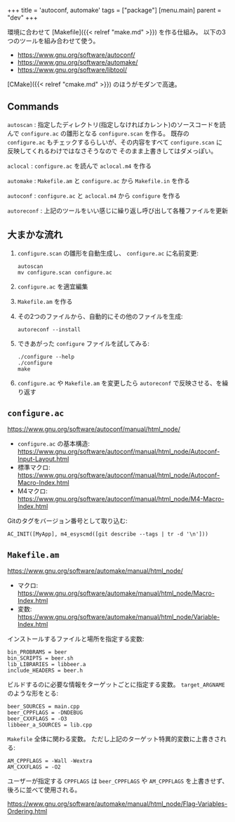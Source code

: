 +++
title = 'autoconf, automake'
tags = ["package"]
[menu.main]
  parent = "dev"
+++

環境に合わせて [Makefile]({{< relref "make.md" >}}) を作る仕組み。
以下の3つのツールを組み合わせて使う。

- <https://www.gnu.org/software/autoconf/>
- <https://www.gnu.org/software/automake/>
- <https://www.gnu.org/software/libtool/>

[CMake]({{< relref "cmake.md" >}}) のほうがモダンで高速。


## Commands

`autoscan`
:   指定したディレクトリ(指定しなければカレント)のソースコードを読んで
    `configure.ac` の雛形となる `configure.scan` を作る。
    既存の `configure.ac` もチェックするらしいが、その内容をすべて
    `configure.scan` に反映してくれるわけではなさそうなので
    そのまま上書きしてはダメっぽい。

`aclocal`
:   `configure.ac` を読んで `aclocal.m4` を作る

`automake`
:   `Makefile.am` と `configure.ac` から `Makefile.in` を作る

`autoconf`
:   `configure.ac` と `aclocal.m4` から `configure` を作る

`autoreconf`
:   上記のツールをいい感じに繰り返し呼び出して各種ファイルを更新

## 大まかな流れ

1.  `configure.scan` の雛形を自動生成し、
    `configure.ac` に名前変更:

        autoscan
        mv configure.scan configure.ac

1.  `configure.ac` を適宜編集
1.  `Makefile.am` を作る
1.  その2つのファイルから、自動的にその他のファイルを生成:

        autoreconf --install

1.  できあがった `configure` ファイルを試してみる:

        ./configure --help
        ./configure
        make

1.  `configure.ac` や `Makefile.am` を変更したら
    `autoreconf` で反映させる、を繰り返す

## `configure.ac`

<https://www.gnu.org/software/autoconf/manual/html_node/>

-   `configure.ac` の基本構造:
    <https://www.gnu.org/software/autoconf/manual/html_node/Autoconf-Input-Layout.html>
-   標準マクロ:
    <https://www.gnu.org/software/autoconf/manual/html_node/Autoconf-Macro-Index.html>
-   M4マクロ:
    <https://www.gnu.org/software/autoconf/manual/html_node/M4-Macro-Index.html>

Gitのタグをバージョン番号として取り込む:

    AC_INIT([MyApp], m4_esyscmd([git describe --tags | tr -d '\n']))

## `Makefile.am`

<https://www.gnu.org/software/automake/manual/html_node/>

-   マクロ:
    <https://www.gnu.org/software/automake/manual/html_node/Macro-Index.html>
-   変数:
    <https://www.gnu.org/software/automake/manual/html_node/Variable-Index.html>

インストールするファイルと場所を指定する変数:

    bin_PROBRAMS = beer
    bin_SCRIPTS = beer.sh
    lib_LIBRARIES = libbeer.a
    include_HEADERS = beer.h

ビルドするのに必要な情報をターゲットごとに指定する変数。
`target_ARGNAME` のような形をとる:

    beer_SOURCES = main.cpp
    beer_CPPFLAGS = -DNDEBUG
    beer_CXXFLAGS = -O3
    libbeer_a_SOURCES = lib.cpp

`Makefile` 全体に関わる変数。
ただし上記のターゲット特異的変数に上書きされる:

    AM_CPPFLAGS = -Wall -Wextra
    AM_CXXFLAGS = -O2

ユーザーが指定する `CPPFLAGS` は
`beer_CPPFLAGS` や `AM_CPPFLAGS` を上書きせず、
後ろに並べて使用される。

<https://www.gnu.org/software/automake/manual/html_node/Flag-Variables-Ordering.html>
